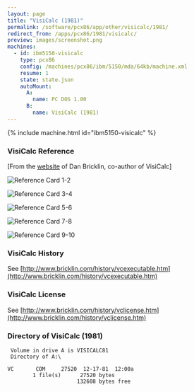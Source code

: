 ```yaml
---
layout: page
title: "VisiCalc (1981)"
permalink: /software/pcx86/app/other/visicalc/1981/
redirect_from: /apps/pcx86/1981/visicalc/
preview: images/screenshot.png
machines:
  - id: ibm5150-visicalc
    type: pcx86
    config: /machines/pcx86/ibm/5150/mda/64kb/machine.xml
    resume: 1
    state: state.json
    autoMount:
      A:
        name: PC DOS 1.00
      B:
        name: VisiCalc (1981)
---
```


{% include machine.html id="ibm5150-visicalc" %}

### VisiCalc Reference

[From the [website](http://www.bricklin.com/history/refcard1.htm) of Dan Bricklin, co-author of VisiCalc]

![Reference Card 1-2](images/visicalc-refcard1-2.gif)

![Reference Card 3-4](images/visicalc-refcard3-4.gif)

![Reference Card 5-6](images/visicalc-refcard5-6.gif)

![Reference Card 7-8](images/visicalc-refcard7-8.gif)

![Reference Card 9-10](images/visicalc-refcard9-10.gif)

### VisiCalc History

See [http://www.bricklin.com/history/vcexecutable.htm](http://www.bricklin.com/history/vcexecutable.htm)

### VisiCalc License

See [http://www.bricklin.com/history/vclicense.htm](http://www.bricklin.com/history/vclicense.htm)

### Directory of VisiCalc (1981)

     Volume in drive A is VISICALC81
     Directory of A:\

    VC       COM     27520  12-17-81  12:00a
            1 file(s)      27520 bytes
                          132608 bytes free
